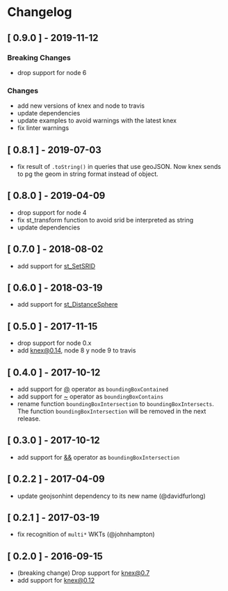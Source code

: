 # Changelog

## [ 0.9.0 ] - 2019-11-12
### Breaking Changes
  - drop support for node 6

### Changes
  - add new versions of knex and node to travis
  - update dependencies
  - update examples to avoid warnings with the latest knex
  - fix linter warnings

## [ 0.8.1 ] - 2019-07-03
  - fix result of `.toString()` in queries that use geoJSON. Now knex sends to pg the geom in string format instead of object.

## [ 0.8.0 ] - 2019-04-09
  - drop support for node 4
  - fix st_transform function to avoid srid be interpreted as string
  - update dependencies

## [ 0.7.0 ] - 2018-08-02
  - add support for [st_SetSRID](https://postgis.net/docs/ST_SetSRID.html)

## [ 0.6.0 ] - 2018-03-19
  - add support for [st_DistanceSphere](https://postgis.net/docs/ST_DistanceSphere.html)

## [ 0.5.0 ] - 2017-11-15
  - drop support for node 0.x
  - add knex@0.14, node 8 y node 9 to travis

## [ 0.4.0 ] - 2017-10-12
  - add support for [@](http://postgis.net/docs/manual-2.0/ST_Geometry_Contained.html) operator as `boundingBoxContained`
  - add support for [~](http://postgis.net/docs/manual-2.0/ST_Geometry_Contain.html) operator as `boundingBoxContains`
  - rename function `boundingBoxIntersection` to `boundingBoxIntersects`. The function `boundingBoxIntersection` will be removed in the next release.

## [ 0.3.0 ] - 2017-10-12
  - add support for [&&](http://postgis.net/docs/manual-2.0/geometry_overlaps.html) operator as `boundingBoxIntersection`

## [ 0.2.2 ] - 2017-04-09
  - update geojsonhint dependency to its new name (@davidfurlong)

## [ 0.2.1 ] - 2017-03-19
  - fix recognition of `multi*` WKTs (@johnhampton)

## [ 0.2.0 ] - 2016-09-15
  - (breaking change) Drop support for knex@0.7
  - add support for knex@0.12
